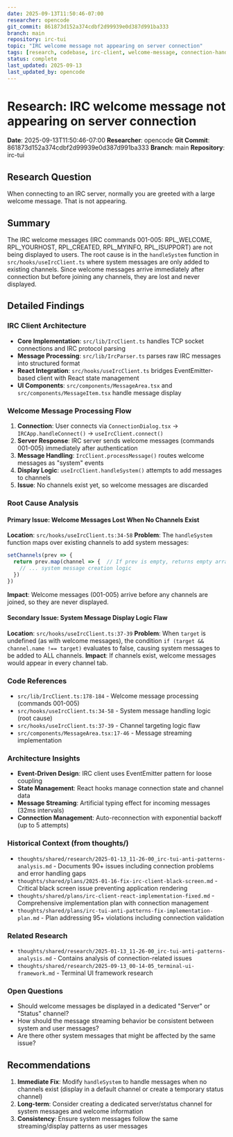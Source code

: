 ```yaml
---
date: 2025-09-13T11:50:46-07:00
researcher: opencode
git_commit: 861873d152a374cdbf2d99939e0d387d991ba333
branch: main
repository: irc-tui
topic: "IRC welcome message not appearing on server connection"
tags: [research, codebase, irc-client, welcome-message, connection-handling]
status: complete
last_updated: 2025-09-13
last_updated_by: opencode
---
```


# Research: IRC welcome message not appearing on server connection

**Date**: 2025-09-13T11:50:46-07:00
**Researcher**: opencode
**Git Commit**: 861873d152a374cdbf2d99939e0d387d991ba333
**Branch**: main
**Repository**: irc-tui

## Research Question
When connecting to an IRC server, normally you are greeted with a large welcome message. That is not appearing.

## Summary
The IRC welcome messages (IRC commands 001-005: RPL_WELCOME, RPL_YOURHOST, RPL_CREATED, RPL_MYINFO, RPL_ISUPPORT) are not being displayed to users. The root cause is in the `handleSystem` function in `src/hooks/useIrcClient.ts` where system messages are only added to existing channels. Since welcome messages arrive immediately after connection but before joining any channels, they are lost and never displayed.

## Detailed Findings

### IRC Client Architecture
- **Core Implementation**: `src/lib/IrcClient.ts` handles TCP socket connections and IRC protocol parsing
- **Message Processing**: `src/lib/IrcParser.ts` parses raw IRC messages into structured format
- **React Integration**: `src/hooks/useIrcClient.ts` bridges EventEmitter-based client with React state management
- **UI Components**: `src/components/MessageArea.tsx` and `src/components/MessageItem.tsx` handle message display

### Welcome Message Processing Flow
1. **Connection**: User connects via `ConnectionDialog.tsx` → `IRCApp.handleConnect()` → `useIrcClient.connect()`
2. **Server Response**: IRC server sends welcome messages (commands 001-005) immediately after authentication
3. **Message Handling**: `IrcClient.processMessage()` routes welcome messages as "system" events
4. **Display Logic**: `useIrcClient.handleSystem()` attempts to add messages to channels
5. **Issue**: No channels exist yet, so welcome messages are discarded

### Root Cause Analysis

#### Primary Issue: Welcome Messages Lost When No Channels Exist
**Location**: `src/hooks/useIrcClient.ts:34-58`
**Problem**: The `handleSystem` function maps over existing channels to add system messages:
```typescript
setChannels(prev => {
  return prev.map(channel => {  // If prev is empty, returns empty array
    // ... system message creation logic
  })
})
```
**Impact**: Welcome messages (001-005) arrive before any channels are joined, so they are never displayed.

#### Secondary Issue: System Message Display Logic Flaw
**Location**: `src/hooks/useIrcClient.ts:37-39`
**Problem**: When `target` is undefined (as with welcome messages), the condition `if (target && channel.name !== target)` evaluates to false, causing system messages to be added to ALL channels.
**Impact**: If channels exist, welcome messages would appear in every channel tab.

### Code References
- `src/lib/IrcClient.ts:178-184` - Welcome message processing (commands 001-005)
- `src/hooks/useIrcClient.ts:34-58` - System message handling logic (root cause)
- `src/hooks/useIrcClient.ts:37-39` - Channel targeting logic flaw
- `src/components/MessageArea.tsx:17-46` - Message streaming implementation

### Architecture Insights
- **Event-Driven Design**: IRC client uses EventEmitter pattern for loose coupling
- **State Management**: React hooks manage connection state and channel data
- **Message Streaming**: Artificial typing effect for incoming messages (32ms intervals)
- **Connection Management**: Auto-reconnection with exponential backoff (up to 5 attempts)

### Historical Context (from thoughts/)
- `thoughts/shared/research/2025-01-13_11-26-00_irc-tui-anti-patterns-analysis.md` - Documents 90+ issues including connection problems and error handling gaps
- `thoughts/shared/plans/2025-01-16-fix-irc-client-black-screen.md` - Critical black screen issue preventing application rendering
- `thoughts/shared/plans/irc-client-react-implementation-fixed.md` - Comprehensive implementation plan with connection management
- `thoughts/shared/plans/irc-tui-anti-patterns-fix-implementation-plan.md` - Plan addressing 95+ violations including connection validation

### Related Research
- `thoughts/shared/research/2025-01-13_11-26-00_irc-tui-anti-patterns-analysis.md` - Contains analysis of connection-related issues
- `thoughts/shared/research/2025-09-13_00-14-05_terminal-ui-framework.md` - Terminal UI framework research

### Open Questions
- Should welcome messages be displayed in a dedicated "Server" or "Status" channel?
- How should the message streaming behavior be consistent between system and user messages?
- Are there other system messages that might be affected by the same issue?

## Recommendations
1. **Immediate Fix**: Modify `handleSystem` to handle messages when no channels exist (display in a default channel or create a temporary status channel)
2. **Long-term**: Consider creating a dedicated server/status channel for system messages and welcome information
3. **Consistency**: Ensure system messages follow the same streaming/display patterns as user messages